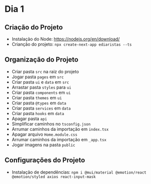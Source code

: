 # Dia 1

## Criação do Projeto
- Instalação do Node: https://nodejs.org/en/download/
- Crianção do projeto: `npx create-next-app ediaristas --ts`

## Organização do Projeto
- Criar pasta `src` na raiz do projeto
- Jogar pasta `pages` em `src`
- Criar pasta `ui` e `data` em `src`
- Arrastar pasta `styles` para `ui`
- Criar pasta `components` em `ui`
- Criar pasta `themes` em `ui`
- Criar pasta `@types` em `data`
- Criar pasta `services` em `data`
- Criar pasta `hooks` em `data`
- Apagar pasta `api`
- Simplificar caminhos no `tsconfig.json`
- Arrumar caminhos da importação em `index.tsx`
- Apagar arquivo `Home.module.css`
- Arrumar caminhos da importação em `_app.tsx`
- Jogar imagens na pasta `public`

## Configurações do Projeto
- Instalação de dependências: `npm i @mui/material @emotion/react @emotion/styled axios react-input-mask`